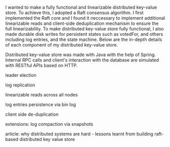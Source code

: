 I wanted to make a fully functional and linearizable distributed key-value store. To achieve this, I adopted a Raft consensus algorithm. 
I first implemented the Raft core and I found it neccessary to implement additional linearizable reads and client-side deduplication mechanism to ensure the full linearizability. 
To make distributed key-value store fully functional, I also made durable disk writes for
persistent states such as votedFor, and others including log entries, and the state machine. Below are the in-depth details of each component of my distributed key-value store.  

Distributed key-value store was made with Java with the help of Spring. Internal RPC calls and client's interaction with the database are simulated with RESTful APIs based on HTTP.

leader election

log replication

linearizable reads across all nodes 

log entries persistence via bin log

client side de-duplication

extensions:
log compaction via snapshots

article: why distributed systems are hard - lessons learnt from building raft-based distributed key value store
